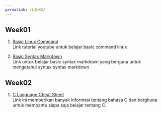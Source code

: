 ```yaml
---
permalink: /LINKS/
---
```


## Week01
1. [Basic Linux Command](https://www.youtube.com/watch?v=CpTfQ-q6MPU)<br>
Link tutorial youtube untuk belajar basic command linux

2. [Basic Syntax Markdown](https://www.markdownguide.org/basic-syntax/)<br>
Link untuk belajar basic syntax markdown yang berguna untuk mengetahui syntax syntax markdown

## Week02
1. [C Language Cheat Sheet](https://developerinsider.co/c-programming-language-cheat-sheet/)<br>
Link ini memberikan banyak informasi tentang bahasa C dan berghuna untuk membantu siapa saja belajar tentang C.
